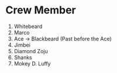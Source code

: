 # Crew Member
1. Whitebeard
2. Marco
3. Ace -> Blackbeard (Past before the Ace)
4. Jimbei
5. Diamond Zoju
6. Shanks
7. Mokey D. Luffy